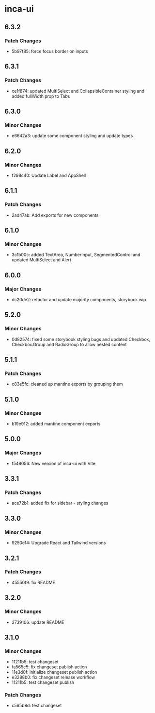 # inca-ui

## 6.3.2

### Patch Changes

-   5b97f85: force focus border on inputs

## 6.3.1

### Patch Changes

-   ce1f874: updated MultiSelect and CollapsibleContainer styling and added fullWidth prop to Tabs

## 6.3.0

### Minor Changes

-   e6642a3: update some component styling and update types

## 6.2.0

### Minor Changes

-   f298c40: Update Label and AppShell

## 6.1.1

### Patch Changes

-   2ad47ab: Add exports for new components

## 6.1.0

### Minor Changes

-   3c1b00c: added TextArea, NumberInput, SegmentedControl and updated MultiSelect and Alert

## 6.0.0

### Major Changes

-   dc20de2: refactor and update majority components, storybook wip

## 5.2.0

### Minor Changes

-   0d82574: fixed some storybook styling bugs and updated Checkbox, Checkbox.Group and RadioGroup to allow nested content

## 5.1.1

### Patch Changes

-   c83e5fc: cleaned up mantine exports by grouping them

## 5.1.0

### Minor Changes

-   b19e912: added mantine component exports

## 5.0.0

### Major Changes

-   f548056: New version of inca-ui with Vite

## 3.3.1

### Patch Changes

-   ace72b1: added fix for sidebar - styling changes

## 3.3.0

### Minor Changes

-   9250e14: Upgrade React and Tailwind versions

## 3.2.1

### Patch Changes

-   45550f9: fix README

## 3.2.0

### Minor Changes

-   3739106: update README

## 3.1.0

### Minor Changes

-   11211b5: test changeset
-   fa565c5: fix changeset publish action
-   11e3d0f: initialize changeset publish action
-   e3288b0: fix changeset release workflow
-   11211b5: test changeset publish

### Patch Changes

-   c565b8d: test changeset
